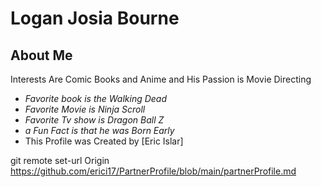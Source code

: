 # Logan Josia Bourne
## About Me
Interests Are Comic Books and Anime and His Passion is Movie Directing
* _Favorite book is the Walking Dead_
* _Favorite Movie is Ninja Scroll_
* _Favorite Tv show is Dragon Ball Z_
* _a Fun Fact is that he was Born Early_
* This Profile was Created by [Eric Islar]

git remote set-url Origin <https://github.com/erici17/PartnerProfile/blob/main/partnerProfile.md>
